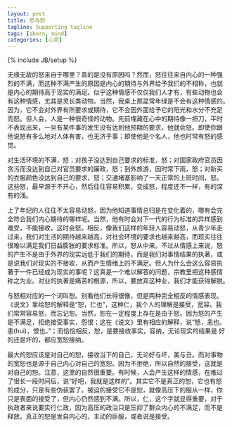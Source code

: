 ```yaml
---
layout: post
title: 怒与恕 
tagline: Supporting tagline
tags: [aborn, mind]
categories: [心灵]
---
```

{% include JB/setup %}

无缘无故的怒来自于哪里？真的是没有原因吗？然而，怒往往来自内心的一种强
烈的不满，而这种不满产生的原因是内心的期待与外界给予我们的不相称，也就
是内心的期待高于现实的满足。似乎这种情感不仅仅我们人才有，有些动物也会
有这种情感，尤其是灵长类动物。当然，我桌上那盆常年绿是不会有这种情感的。
因为，它不会对外界有所要求或期待，它不会因外面给予它的阳光和水分不充足
而怒。但人会，人是一种很奇怪的动物。先前埋藏在心中的期待像一把刀，平时
不表现出来，一旦有某件事的发生没有达到他预期的要求，他就会怒。即使你跟
他说怒有多么地对人体有害，也无济于事；即使他是个名人，他也时常有怒的感
觉。 
 
对生活环境的不满，怒；对孩子没达到自己要求的标准，怒；对国家政府官员因
贪污而没达到自己对官员要求的廉政，怒；到外旅游，因时常下雨，怒；对新买
的衣服颜色没达到自己的要求，怒；交通堵塞影响了一天正常的上班时间，怒。
这些怒，最早源于不开心，然后往往容易积累，变成怒，程度还不一样，有的深
有的浅。 
 
上了年纪的人往往不太容易动怒，因为他知道事情总归是在变化着的，哪有会完
全符合我们内心期待的哪样呢。当然，他有时会对下一代的行为标准的异样感到
难受，不能接收，这时会怒。相反，像我们这样的年轻人容易动怒，从青少年走
过来，我们对生活的期待越来越高，对社会环境的要求也越来越高，而现实往往
很难以满足我们日益膨胀的要求标准。所以，怒从中来。不过从情感上来说，怒
的产生不是由于外界的现实远低于我们的期待，而是我们对事情结果的执著，或
是说我们对现实的不接收，从而产生情绪上的不满足。但人为什么会这么容易执
著于一件已经成为现实的事呢？这真是一个难以解答的问题，宗教里把这种感情
称之为业。对业的执著是痛苦的根源，所以，要放弃这种业，我们才能获得解脱。 
 
与怒相对应的一个词叫恕。别看他们长得很像，但是两种完全相反的情感表现。
《说文》里给恕的解释是“恕，仁也”，这种仁，我个人的理解是接受，宽容。我
们常常容易怒，而忘记恕。当然，恕在一定程度上存在是由于怒。因为怒的产生
是不满足，拒绝接受事实，怨恨；这在《说文》里有相应的解释，说“怒，恚也。
恚(hui)，恨也。”；而恰恰相反，恕，是要接收事实，容纳，无论现实的结果是
好的还是坏的，都应宽恕接纳。 
 
最大的恕应该是对自己的恕，接收当下的自己，无论好与坏，美与丑。而对事物
的宽恕也是源于自己内心对自己的宽恕。因为不拒绝，所以自然的接受，这就是
对自己的恕。注意，这里的自然很重要。有时候，人会产生这样的情感，在难过
了很长一段时间后，说“好吧，我就是这样的”。其实它不是真正的恕，它也有怒
的成分，只是有些伪装罢了。被迫的接受它不是恕，就像高压下的服从一样，你
只是表面的接受了，但内心仍然感到不满。所以，仁，这个字就显得重要，对于
执政者来说要实行仁政，因为高压的政治只是压抑了群众内心的不满足，而不是
释放。真正的恕是发自内心的，主动的臣服，或者说是接受。 

